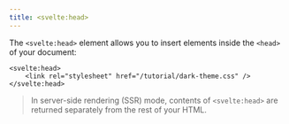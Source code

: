 ```yaml
---
title: <svelte:head>
---
```


The `<svelte:head>` element allows you to insert elements inside the `<head>` of your document:

```svelte
<svelte:head>
	<link rel="stylesheet" href="/tutorial/dark-theme.css" />
</svelte:head>
```

> In server-side rendering (SSR) mode, contents of `<svelte:head>` are returned separately from the rest of your HTML.
